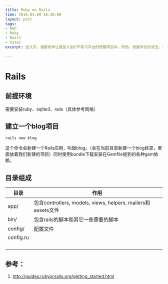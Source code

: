 ```yaml
---
title: Ruby on Rails
time: 2016.03.09 16:30:00
layout: post
tags:
- Web
- Ruby
- Rails
- notes
excerpt: 这几天，诸葛老师让我加入到CTF练习平台的搭建项目中。然而，依据学长的说法，初始版本的CTF网页是以Ruby on Rails框架搭建的。以前没接触过这个框架，所以为了能更快的融入项目，决定好好花时间学习下Rails。😆
    
---
```

# Rails
## 前提环境
需要安装ruby、sqlite3、rails（具体参考网络）
## 建立一个blog项目
	
	rails new blog
这个命令会新建一个Rails应用，叫做blog。（会在当前目录新建一个blog目录，里面放着我们新建的项目）同时使用bundle下载安装在Gemfile提到的各种gem依赖。

## 目录组成
|目录|作用|
|-----|-----|
|app/|包含controllers, models, views, helpers, mailers和assets文件 |
|bin/|包含rails的脚本和其它一些需要的脚本|
|config/|配置文件|
|config.ru||
|||
|||
|||
|||

## 参考：
1. 	http://guides.rubyonrails.org/getting_started.html
